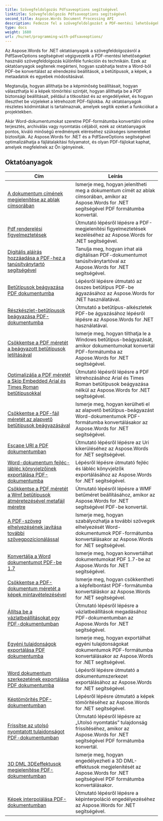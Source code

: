 ```yaml
---
title: Szövegfeldolgozás Pdfsaveoptions segítségével
linktitle: Szövegfeldolgozás Pdfsaveoptions segítségével
second_title: Aspose.Words Document Processing API
description: Fedezze fel a szövegfeldolgozást a PDF-mentési lehetőségekkel az Aspose.Words for .NET-ben. A lépésről lépésre bemutatott oktatóanyagok és mintakód segítségével megtudhatja, hogyan hozhat létre Word-dokumentumokat PDF-formátumba speciális funkciókkal.
type: docs
weight: 1680
url: /hu/net/programming-with-pdfsaveoptions/
---
```

Az Aspose.Words for .NET oktatóanyagok a szövegfeldolgozásról a PdfSaveOptions segítségével végigvezetik a PDF-mentési lehetőségeket használó szövegfeldolgozás különféle funkcióin és technikáin. Ezek az oktatóanyagok segítenek megérteni, hogyan szabhatja testre a Word-ből PDF-be konvertálást az elrendezési beállítások, a betűtípusok, a képek, a metaadatok és egyebek módosításával.

Megtanulja, hogyan állíthatja be a képminőség beállításait, hogyan választhatja ki a képek tömörítési szintjét, hogyan állíthatja be a PDF biztonsági beállításait, például a titkosítást és az engedélyeket, és hogyan illeszthet be vízjeleket a létrehozott PDF-fájlokba. Az oktatóanyagok részletes kódmintákat is tartalmaznak, amelyek segítik ezeket a funkciókat a projektekben.

Akár Word-dokumentumokat szeretne PDF-formátumba konvertálni online terjesztés, archiválás vagy nyomtatás céljából, ezek az oktatóanyagok pontos, kiváló minőségű eredmények eléréséhez szükséges ismereteket biztosítják. Az Aspose.Words for .NET és a PdfSaveOptions segítségével optimalizálhatja a fájlátalakítási folyamatot, és olyan PDF-fájlokat kaphat, amelyek megfelelnek az Ön igényeinek.

 ## Oktatóanyagok
| Cím | Leírás |
| --- | --- |
| [A dokumentum címének megjelenítése az ablak címsorában](./display-doc-title-in-window-titlebar/) | Ismerje meg, hogyan jelenítheti meg a dokumentum címét az ablak címsorában, amikor az Aspose.Words for .NET segítségével PDF formátumba konvertál. |
| [Pdf renderelési figyelmeztetések](./pdf-render-warnings/) | Útmutató lépésről lépésre a PDF-megjelenítési figyelmeztetések kezeléséhez az Aspose.Words for .NET segítségével. |
| [Digitális aláírás hozzáadása a PDF-hez a tanúsítványtartó segítségével](./digitally-signed-pdf-using-certificate-holder/) | Tanulja meg, hogyan írhat alá digitálisan PDF-dokumentumot tanúsítványtartóval az Aspose.Words for .NET segítségével. |
| [Betűtípusok beágyazása PDF dokumentumba](./embedded-all-fonts/) | Lépésről lépésre útmutató az összes betűtípus PDF-be ágyazásához az Aspose.Words for .NET használatával. |
| [Részkészlet-betűtípusok beágyazása PDF-dokumentumba](./embedded-subset-fonts/) | Útmutató a betűtípus-alkészletek PDF-be ágyazásához lépésről lépésre az Aspose.Words for .NET használatával. |
| [Csökkentse a PDF méretét a beágyazott betűtípusok letiltásával](./disable-embed-windows-fonts/) | Ismerje meg, hogyan tilthatja le a Windows betűtípus-beágyazását, amikor dokumentumokat konvertál PDF-formátumba az Aspose.Words for .NET segítségével. |
| [Optimalizálja a PDF méretét a Skip Embedded Arial és Times Roman betűtípusokkal](./skip-embedded-arial-and-times-roman-fonts/) | Útmutató lépésről lépésre a PDF létrehozásához Arial és Times Roman betűtípusok beágyazása nélkül az Aspose.Words for .NET segítségével. |
| [Csökkentse a PDF-fájl méretét az alapvető betűtípusok beágyazásával](./avoid-embedding-core-fonts/) | Ismerje meg, hogyan kerülheti el az alapvető betűtípus-beágyazást Word-dokumentumok PDF-formátumba konvertálásakor az Aspose.Words for .NET segítségével. |
| [Escape URI a PDF dokumentumban](./escape-uri/) | Útmutató lépésről lépésre az Uri kikerüléséhez az Aspose.Words for .NET segítségével. |
| [Word-dokumentum fejléc-lábléc könyvjelzőinek exportálása PDF-dokumentumba](./export-header-footer-bookmarks/) | Lépésről lépésre útmutató fejléc és lábléc könyvjelzők exportálásához az Aspose.Words for .NET segítségével. |
| [Csökkentse a PDF méretét a Wmf betűtípusok átméretezésével metafájl méretre](./scale-wmf-fonts-to-metafile-size/) | Útmutató lépésről lépésre a WMF betűméret beállításához, amikor az Aspose.Words for .NET segítségével PDF-be konvertál. |
| [A PDF-szöveg elhelyezésének javítása további szövegpozícionálással](./additional-text-positioning/) | Ismerje meg, hogyan szabályozhatja a további szövegek elhelyezését Word-dokumentumok PDF-formátumba konvertálásakor az Aspose.Words for .NET segítségével. |
| [Konvertálja a Word dokumentumot PDF-be 1.7](./conversion-to-pdf-17/) | Ismerje meg, hogyan konvertálhat dokumentumokat PDF 1.7-be az Aspose.Words for .NET segítségével. |
| [Csökkentse a PDF-dokumentum méretét a képek mintavételezésével](./downsampling-images/) | Ismerje meg, hogyan csökkentheti a képfelbontást PDF-formátumba konvertáláskor az Aspose.Words for .NET segítségével. |
| [Állítsa be a vázlatbeállításokat egy PDF-dokumentumban](./set-outline-options/) | Útmutató lépésről lépésre a vázlatbeállítások megadásához PDF-dokumentumban az Aspose.Words for .NET segítségével. |
| [Egyéni tulajdonságok exportálása PDF dokumentumba](./custom-properties-export/) | Ismerje meg, hogyan exportálhat egyéni tulajdonságokat dokumentumok PDF-formátumba konvertálásakor az Aspose.Words for .NET segítségével. |
| [Word dokumentum szerkezetének exportálása PDF dokumentumba](./export-document-structure/) | Lépésről lépésre útmutató a dokumentumszerkezet exportálásához az Aspose.Words for .NET segítségével. |
| [Képtömörítés PDF-dokumentumban](./image-compression/) | Lépésről lépésre útmutató a képek tömörítéséhez az Aspose.Words for .NET segítségével. |
| [Frissítse az utolsó nyomtatott tulajdonságot PDF-dokumentumban](./update-last-printed-property/) | Útmutató lépésről lépésre az „Utolsó nyomtatás” tulajdonság frissítéséhez, amikor az Aspose.Words for .NET segítségével PDF formátumba konvertál. |
| [3D DML 3DEeffektusok megjelenítése PDF-dokumentumban](./dml-3deffects-rendering/) | Ismerje meg, hogyan engedélyezheti a 3D DML-effektusok megjelenítését az Aspose.Words for .NET segítségével PDF formátumba konvertálásakor. |
| [Képek interpolálása PDF-dokumentumban](./interpolate-images/) | Útmutató lépésről lépésre a képinterpoláció engedélyezéséhez az Aspose.Words for .NET segítségével. |